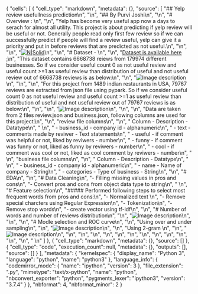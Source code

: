 {
 "cells": [
  {
   "cell_type": "markdown",
   "metadata": {},
   "source": [
    "## Yelp review usefullness prediction\n",
    "\n",
    "## By Purvi Joshi\n",
    "\n",
    "# Overview : \n",
    "\n",
    "Yelp has become very useful app now a days to serach for almost all utility. This project is about predicting if yelp review will be useful or not. Generally people read only first few review so if we can successfully predict if people will find a review useful, yelp can give it a priority and put in before reviews that are predicted as not useful.\n",
    "\n",
    "\n",
    "[![N|Solid](https://images.app.goo.gl/2RpbrthcxcdqFMgS6)](https://nodesource.com/products/nsolid)\n",
    "\n",
    "# Dataset - \n",
    "\n",
    "[Dataset is available here :](https://www.yelp.com/dataset/challenge)\n",
    "This dataset contains 6668738 reiews from 179974 different businesses. So if we consider useful count 0 as not useful review and useful count >=1 as useful review than distribution of useful and not useful review out of 6668738 reviews is as below:\n",
    "\n",
    "![Image description](image/total_business_usefulness_review.jpg)\n",
    "\n",
    "\n",
    "For this project from 1489 indian restaurants in USA, 79767 reviews are extracted from json file using pypark. So if we consider useful count 0 as not useful review and useful count >=1 as useful review than distribution of useful and not useful review out of 79767 reviews is as below:\n",
    "\n",
    "\n",
    "![Image description](image/indian_resto_usefulness_review.jpg)\n",
    "\n",
    "\n",
    "Data are taken from 2 files review.json and business.json, following columns are used for this project:\n",
    "\n",
    "review file columns\n",
    "\n",
    "        Column - Description - Datatype\n",
    "        \n",
    "  - business_id - company id - alphanumeric\n",
    "  - text - comments made by reviwer - Text statements\n",
    "  - useful - if comment was helpful or not, liked by reviwers - number\n",
    "  - funny - if comment was funny or not, liked as funny by reviwers - number\n",
    "  - cool - if comment was cool or not, liked as cool comment by reviwers - number\n",
    "  \n",
    "business file columns\n",
    "\n",
    "        Column - Description - Datatype\n",
    "        \n",
    "  - business_id - company id - alphanumeric\n",
    "  - name - Name of company - String\n",
    "  - categories - Type of business - String\n",
    "\n",
    "# EDA\n",
    "\n",
    "# Data Cleaning\n",
    "- Filling missing values in pros and cons\n",
    "- Convert pros and cons from object data type to string\n",
    "    \n",
    "# Feature selection\n",
    "##### Performed following steps to select most frequent words from pros and cons:\n",
    "- Normalized text \n",
    "- Remove special charcters using Regular Expression\n",
    "- Tokenization\n",
    "- Remove stop words\n",
    "- create vector using tf-idf\n",
    "\n",
    "# Number of words and number of reviews distribution\n",
    "\n",
    "![Image description](image/thresold6.jpg)\n",
    "\n",
    "\n",
    "# Modle selection and ROC curve\n",
    "\n",
    "Using over and under sampling\n",
    "\n",
    "![Image description](image/roc_curve_tfidf_thresold_3.png)\n",
    "\n",
    "Using 2-gram \n",
    "\n",
    "![Image description](image/2_gram_roc_useful_cool_funny_feature1000.jpg)\n",
    "\n",
    "\n",
    "\n",
    "\n",
    "\n",
    "\n",
    "\n",
    "\n",
    "\n",
    "\n",
    "\n",
    "\n",
    "   \n"
   ]
  },
  {
   "cell_type": "markdown",
   "metadata": {},
   "source": []
  },
  {
   "cell_type": "code",
   "execution_count": null,
   "metadata": {},
   "outputs": [],
   "source": []
  }
 ],
 "metadata": {
  "kernelspec": {
   "display_name": "Python 3",
   "language": "python",
   "name": "python3"
  },
  "language_info": {
   "codemirror_mode": {
    "name": "ipython",
    "version": 3
   },
   "file_extension": ".py",
   "mimetype": "text/x-python",
   "name": "python",
   "nbconvert_exporter": "python",
   "pygments_lexer": "ipython3",
   "version": "3.7.4"
  }
 },
 "nbformat": 4,
 "nbformat_minor": 2
}
